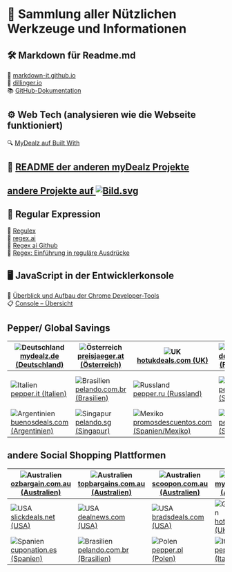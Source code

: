 # 🧰 Sammlung aller Nützlichen Werkzeuge und Informationen  

## 🛠️  Markdown für Readme.md
🔗 [markdown-it.github.io](https://markdown-it.github.io/)  
🔗 [dillinger.io]( https://dillinger.io/)  
📚 [GitHub-Dokumentation](https://docs.github.com/de/get-started/writing-on-github/getting-started-with-writing-and-formatting-on-github/basic-writing-and-formatting-syntax)
  
## ⚙️ Web Tech (analysieren wie die Webseite funktioniert)
🔍 [MyDealz auf Built With](https://builtwith.com/?https%3a%2f%2fwww.mydealz.de%2f)
  
## 📘 [README der anderen myDealz Projekte](https://github.com/9jS2PL5T/mydealz-Manager/tree/main/andere%20myDealz%20Projekte)  
## [andere Projekte auf ![Bild.svg](https://www.mydealz.de/assets/img/logo/default-dark_d4804.svg)](https://github.com/9jS2PL5T/mydealz-Manager/tree/main/andere%20myDealz%20Projekte)

  
## 🧩 Regular Expression  
🧠 [Regulex](https://jex.im/regulex/#!flags=&re=%5E(a%7Cb)*%3F%24)  
🤖 [regex.ai](https://regex.ai/)  
💾 [Regex ai Github](https://huqedato.github.io/RegexAI/)  
📖 [Regex: Einführung in reguläre Ausdrücke](https://www.afaik.de/einfuehrung-in-regular-expressions/)
  
## 🖥️ JavaScript in der Entwicklerkonsole  
🧭 [Überblick und Aufbau der Chrome Developer-Tools](https://kulturbanause.de/blog/die-chrome-entwicklertools-devtools-fuer-designer-und-einsteiger/#h-uberblick-und-aufbau-der-chrome-developer-tools)  
📋 [Console – Übersicht ](https://developer.chrome.com/docs/devtools/console?hl=de)
  
## Pepper/ Global Savings
| ![Deutschland](https://flagcdn.com/60x45/de.png)<br>[mydealz.de (Deutschland)](https://www.mydealz.de) | ![Österreich](https://flagcdn.com/60x45/at.png)<br>[preisjaeger.at (Österreich)](https://www.preisjaeger.at) | ![UK](https://flagcdn.com/60x45/gb.png)<br>[hotukdeals.com (UK)](https://www.hotukdeals.com) | ![Frankreich](https://flagcdn.com/60x45/fr.png)<br>[dealabs.com (Frankreich)](https://www.dealabs.com) | ![Polen](https://flagcdn.com/60x45/pl.png)<br>[pepper.pl (Polen)](https://www.pepper.pl) |
|---|---|---|---|---|
| ![Italien](https://flagcdn.com/60x45/it.png)<br>[pepper.it (Italien)](https://www.pepper.it) | ![Brasilien](https://flagcdn.com/60x45/br.png)<br>[pelando.com.br (Brasilien)](https://www.pelando.com.br) | ![Russland](https://flagcdn.com/60x45/ru.png)<br>[pepper.ru (Russland)](https://www.pepper.ru) | ![Südkorea](https://flagcdn.com/60x45/kr.png)<br>[pepper.co.kr (Südkorea)](https://www.pepper.co.kr) | ![Niederlande](https://flagcdn.com/60x45/nl.png)<br>[pepper.nl (Niederlande)](https://nl.pepper.com) |
| ![Argentinien](https://flagcdn.com/60x45/ar.png)<br>[buenosdeals.com (Argentinien)](https://www.buenosdeals.com) | ![Singapur](https://flagcdn.com/60x45/sg.png)<br>[pelando.sg (Singapur)](https://www.pelando.sg) | ![Mexiko](https://flagcdn.com/60x45/mx.png)<br>[promosdescuentos.com (Spanien/Mexiko)](https://www.promosdescuentos.com) | ![Spanien](https://flagcdn.com/60x45/es.png)<br>[pepper.es (Spanien)](https://www.pepper.com/es) | ![Indien](https://flagcdn.com/60x45/in.png)<br>[desidime.com (Indien)](https://www.desidime.com) |
  

  

## andere Social Shopping Plattformen
| ![Australien](https://flagcdn.com/60x45/au.png)<br>[ozbargain.com.au (Australien)](https://www.ozbargain.com.au) | ![Australien](https://flagcdn.com/60x45/au.png)<br>[topbargains.com.au (Australien)](https://www.topbargains.com.au) | ![Australien](https://flagcdn.com/60x45/au.png)<br>[scoopon.com.au (Australien)](https://www.scoopon.com.au) | ![Australien](https://flagcdn.com/60x45/au.png)<br>[mydeal.com.au (Australien)](https://www.mydeal.com.au) | ![Neuseeland](https://flagcdn.com/60x45/nz.png)<br>[groupon.co.nz (Neuseeland)](https://www.groupon.co.nz) |
|---|---|---|---|---|
| ![USA](https://flagcdn.com/60x45/us.png)<br>[slickdeals.net (USA)](https://slickdeals.net) | ![USA](https://flagcdn.com/60x45/us.png)<br>[dealnews.com (USA)](https://www.dealnews.com) | ![USA](https://flagcdn.com/60x45/us.png)<br>[bradsdeals.com (USA)](https://www.bradsdeals.com) | ![Großbritannien](https://flagcdn.com/60x45/gb.png)<br>[hotukdeals.com (UK)](https://www.hotukdeals.com) | ![Frankreich](https://flagcdn.com/60x45/fr.png)<br>[dealabs.com (Frankreich)](https://www.dealabs.com) |
| ![Spanien](https://flagcdn.com/60x45/es.png)<br>[cuponation.es (Spanien)](https://www.cuponation.es) | ![Brasilien](https://flagcdn.com/60x45/br.png)<br>[pelando.com.br (Brasilien)](https://www.pelando.com.br) | ![Polen](https://flagcdn.com/60x45/pl.png)<br>[pepper.pl (Polen)](https://www.pepper.pl) | ![Italien](https://flagcdn.com/60x45/it.png)<br>[pepper.it (Italien)](https://www.pepper.it) | ![Niederlande](https://flagcdn.com/60x45/nl.png)<br>[kortingscode.nl (Niederlande)](https://www.kortingscode.nl) |

